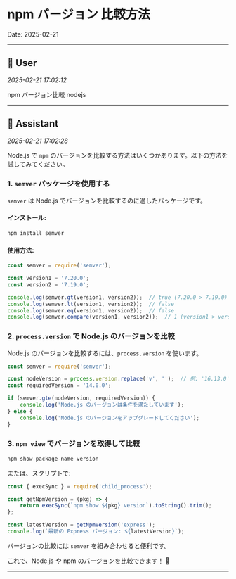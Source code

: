 # npm バージョン 比較方法

Date: 2025-02-21

---

## 👤 User
*2025-02-21 17:02:12*

npm バージョン比較 nodejs

---

## 🤖 Assistant
*2025-02-21 17:02:28*

Node.js で `npm` のバージョンを比較する方法はいくつかあります。以下の方法を試してみてください。

### 1. `semver` パッケージを使用する
`semver` は Node.js でバージョンを比較するのに適したパッケージです。

#### インストール:
```sh
npm install semver
```

#### 使用方法:
```javascript
const semver = require('semver');

const version1 = '7.20.0';
const version2 = '7.19.0';

console.log(semver.gt(version1, version2));  // true (7.20.0 > 7.19.0)
console.log(semver.lt(version1, version2));  // false
console.log(semver.eq(version1, version2));  // false
console.log(semver.compare(version1, version2));  // 1 (version1 > version2)
```

### 2. `process.version` で Node.js のバージョンを比較
Node.js のバージョンを比較するには、`process.version` を使います。

```javascript
const semver = require('semver');

const nodeVersion = process.version.replace('v', '');  // 例: '16.13.0'
const requiredVersion = '14.0.0';

if (semver.gte(nodeVersion, requiredVersion)) {
    console.log('Node.js のバージョンは条件を満たしています');
} else {
    console.log('Node.js のバージョンをアップグレードしてください');
}
```

### 3. `npm view` でバージョンを取得して比較
```sh
npm show package-name version
```
または、スクリプトで:
```javascript
const { execSync } = require('child_process');

const getNpmVersion = (pkg) => {
    return execSync(`npm show ${pkg} version`).toString().trim();
};

const latestVersion = getNpmVersion('express');
console.log(`最新の Express バージョン: ${latestVersion}`);
```

バージョンの比較には `semver` を組み合わせると便利です。

これで、Node.js や npm のバージョンを比較できます！ 🚀

---
